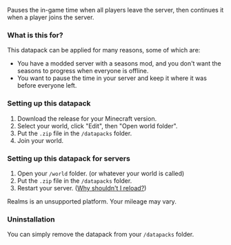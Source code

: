Pauses the in-game time when all players leave the server, then continues it when a player joins the server.

### What is this for?

This datapack can be applied for many reasons, some of which are:

- You have a modded server with a seasons mod, and you don't want the seasons to progress when everyone is offline.
- You want to pause the time in your server and keep it where it was before everyone left.

### Setting up this datapack

1. Download the release for your Minecraft version.
2. Select your world, click "Edit", then "Open world folder".
3. Put the `.zip` file in the `/datapacks` folder.
4. Join your world.

### Setting up this datapack for servers

1. Open your `/world` folder. (or whatever your world is called)
2. Put the `.zip` file in the `/datapacks` folder.
3. Restart your server. ([Why shouldn't I reload?](https://madelinemiller.dev/blog/problem-with-reload/))

Realms is an unsupported platform. Your mileage may vary.

### Uninstallation

You can simply remove the datapack from your `/datapacks` folder.
